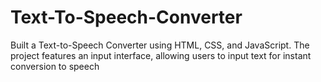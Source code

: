 # Text-To-Speech-Converter

Built a Text-to-Speech Converter using HTML, CSS, and JavaScript. The project features an input interface, allowing users to input text for instant conversion to speech
